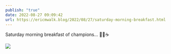 ```yaml
---
publish: "true"
date: 2022-08-27 09:09:42
url: https://ericmwalk.blog/2022/08/27/saturday-morning-breakfast.html
---
```


Saturday morning breakfast of champions… 🧇🥓☕️


![](https://ericmwalk.blog/uploads/2022/4ff9f62fdc.jpg)
